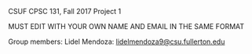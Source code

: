 CSUF CPSC 131, Fall 2017
Project 1

MUST EDIT WITH YOUR OWN NAME AND EMAIL IN THE SAME FORMAT

Group members:
Lidel Mendoza: lidelmendoza9@csu.fullerton.edu
